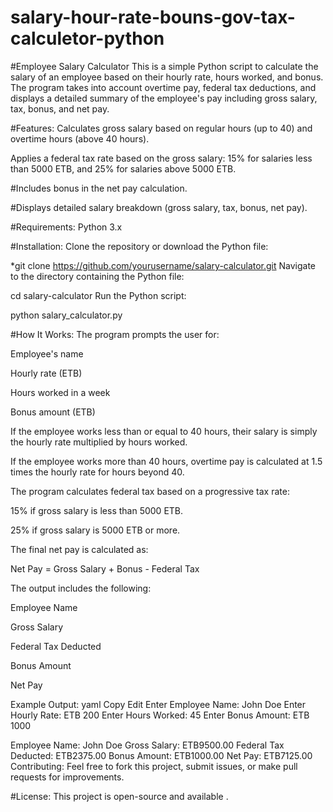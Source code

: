 # salary-hour-rate-bouns-gov-tax-calculetor-python
#Employee Salary Calculator
This is a simple Python script to calculate the salary of an employee based on their hourly rate, hours worked, and bonus. The program takes into account overtime pay, federal tax deductions, and displays a detailed summary of the employee's pay including gross salary, tax, bonus, and net pay.

#Features:
Calculates gross salary based on regular hours (up to 40) and overtime hours (above 40 hours).

Applies a federal tax rate based on the gross salary: 15% for salaries less than 5000 ETB, and 25% for salaries above 5000 ETB.

#Includes bonus in the net pay calculation.

#Displays detailed salary breakdown (gross salary, tax, bonus, net pay).

#Requirements:
Python 3.x

#Installation:
Clone the repository or download the Python file:


*git clone https://github.com/yourusername/salary-calculator.git
Navigate to the directory containing the Python file:


cd salary-calculator
Run the Python script:


python salary_calculator.py

#How It Works:
The program prompts the user for:

Employee's name

Hourly rate (ETB)

Hours worked in a week

Bonus amount (ETB)

If the employee works less than or equal to 40 hours, their salary is simply the hourly rate multiplied by hours worked.

If the employee works more than 40 hours, overtime pay is calculated at 1.5 times the hourly rate for hours beyond 40.

The program calculates federal tax based on a progressive tax rate:

15% if gross salary is less than 5000 ETB.

25% if gross salary is 5000 ETB or more.

The final net pay is calculated as:

Net Pay = Gross Salary + Bonus - Federal Tax

The output includes the following:

Employee Name

Gross Salary

Federal Tax Deducted

Bonus Amount

Net Pay

Example Output:
yaml
Copy
Edit
Enter Employee Name: John Doe
Enter Hourly Rate: ETB 200
Enter Hours Worked: 45
Enter Bonus Amount: ETB 1000

Employee Name: John Doe
Gross Salary: ETB9500.00
Federal Tax Deducted: ETB2375.00
Bonus Amount: ETB1000.00
Net Pay: ETB7125.00
Contributing:
Feel free to fork this project, submit issues, or make pull requests for improvements.

#License:
This project is open-source and available .
